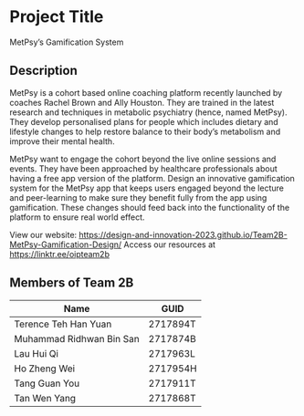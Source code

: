 # Project Title

MetPsy’s Gamification System

## Description

MetPsy is a cohort based online coaching platform recently launched by coaches Rachel Brown and Ally Houston. They are trained in the latest research and techniques in metabolic psychiatry (hence, named MetPsy). They develop personalised plans for people which includes dietary and lifestyle changes to help restore balance to their body’s metabolism and improve their mental health.

MetPsy want to engage the cohort beyond the live online sessions and events. They have been approached by healthcare professionals about having a free app version of the platform. Design an innovative gamification system for the MetPsy app that keeps users engaged beyond the lecture and peer-learning to make sure they benefit fully from the app using gamification. These changes should feed back into the functionality of the platform to ensure real world effect.

View our website: https://design-and-innovation-2023.github.io/Team2B-MetPsy-Gamification-Design/
Access our resources at https://linktr.ee/oipteam2b


## Members of Team 2B

| Name                         | GUID     |
| ---------------------------- | -------- |
| Terence Teh Han Yuan         | 2717894T |
| Muhammad Ridhwan Bin San     | 2717874B |
| Lau Hui Qi                   | 2717963L |
| Ho Zheng Wei                 | 2717954H |
| Tang Guan You                | 2717911T |
| Tan Wen Yang                 | 2717868T |
